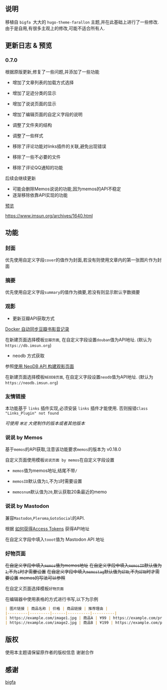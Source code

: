 
## 说明

移植自 `bigfa `大大的 `hugo-theme-farallon` 主题,并在此基础上进行了一些修改.
由于是自用,有很多主观上的修改,可能不适合所有人.


## 更新日志 & 预览

### 0.7.0

根据原版更新,修复了一些问题,并添加了一些功能

- 增加了文章列表的加载方式选择
- 增加了足迹分类的显示
- 增加了说说页面的显示
- 增加了编辑页面的自定义字段的说明

- 调整了文件夹的结构
- 调整了一些样式

- 移除了评论功能对links插件的关联,避免出现错误
- 移除了一些不必要的文件
- 移除了评论QQ通知的功能


 后续会继续更新


- 可能会删除Memos说说的功能,因为memos的API不稳定
- 逐渐移除依靠API实现的功能



[预览](https://www.imsun.org/)

https://www.imsun.org/archives/1640.html

## 功能

### 封面

优先使用自定义字段`cover`的值作为封面,若没有则使用文章内的第一张图片作为封面

### 摘要

优先使用自定义字段`summary`的值作为摘要,若没有则显示默认字数摘要

### 观影

- 更新豆瓣API获取方式

[Docker 自动同步豆瓣书影音记录](https://fatesinger.com/103483)

在新建页面选择模板`豆瓣页面`, 在自定义字段设置`douban`值为API地址. (默认为`https://db.imsun.org`)

- neodb 方式获取

参照[使用 NeoDB API 构建观影页面](https://www.imsun.org/archives/1688.html)

在新建页面选择模板`NEODB页面`, 在自定义字段设置`neodb`值为API地址. (默认为`https://neodb.imsun.org`)

### 友情链接

本功能基于 `links` 插件实现,必须安装 `links` 插件才能使用.
否则报错`Class "Links_Plugin" not found`

*可使用 `寒泥` 大佬制作的版本或者其他版本*

### 说说 by Memos

基于`memos`的API获取,注意该功能要求`memos`的版本为 v0.18.0

自定义页面使用模板`说说页面 by memos`在自定义字段设置 

- `memos`值为memos地址,结尾不带`/`

- `memosID`默认值为`1`,不为`1`时需要设置

- `memosnum`默认值为`20`,默认获取20条最近的memo

### 说说 by Mastodon

兼容`Mastodon`,`Pleroma`,`GotoSocial`的API.

根据 [如何获得Access Tokens](https://www.imsun.org/archives/1643.html)
获得API地址

在自定义字段中填入`tooot`值为 Mastodon API 地址

### 好物页面

~~在自定义字段中填入`memos`值为memos地址~~
~~在自定义字段中填入`memosID`默认值为`1`,不为`1`时才需要设置~~
~~在自定义字段中填入`memostag`默认值为`好物`,不为`好物`时才需要设置~~
~~memos的写法可以参照~~

在自定义页面选择模板`好物页面`

在编辑器中使用表格的方式进行书写,以下为示例
```markdown
| 图片链接 | 商品名称 | 价格 | 商品链接 | 推荐理由 |
|---------|---------|------|----------|----------|
| https://example.com/image1.jpg | 商品A | ¥99 | https://example.com/product1 | 这是一个很好的产品 |
| https://example.com/image2.jpg | 商品B | ¥199 | https://example.com/product2 | 非常推荐购买 |
```


## 版权

使用本主题请保留原作者的版权信息 谢谢合作

## 感谢

[bigfa](https://github.com/bigfa/hugo-theme-farallon)
